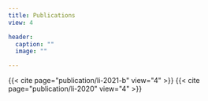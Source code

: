 ```yaml
---
title: Publications
view: 4

header:
  caption: ""
  image: ""

---
```


{{< cite page="publication/li-2021-b" view="4" >}}
{{< cite page="publication/li-2020" view="4" >}}
